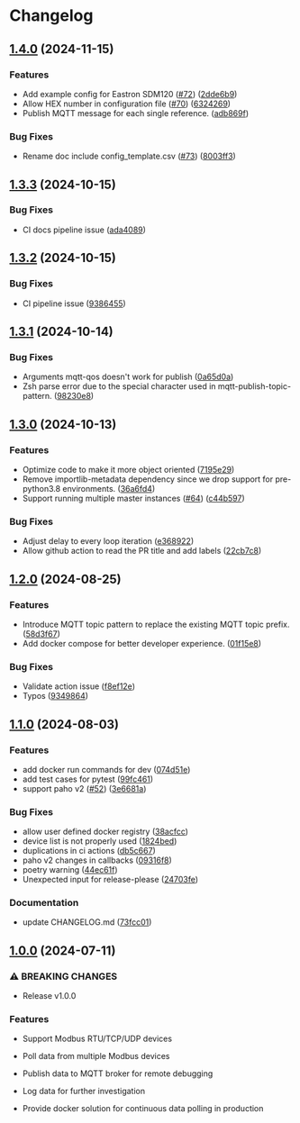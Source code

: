 # Changelog

## [1.4.0](https://github.com/gavinying/modpoll/compare/v1.3.3...v1.4.0) (2024-11-15)


### Features

* Add example config for Eastron SDM120 ([#72](https://github.com/gavinying/modpoll/issues/72)) ([2dde6b9](https://github.com/gavinying/modpoll/commit/2dde6b9b413a1c7fba19ba88dc8f1e7df8287c25))
* Allow HEX number in configuration file ([#70](https://github.com/gavinying/modpoll/issues/70)) ([6324269](https://github.com/gavinying/modpoll/commit/63242699b75b5169abc8064c1546faa92a8754de))
* Publish MQTT message for each single reference. ([adb869f](https://github.com/gavinying/modpoll/commit/adb869faeb375ec92d1158bd87c0389de7eceb09))


### Bug Fixes

* Rename doc include config_template.csv ([#73](https://github.com/gavinying/modpoll/issues/73)) ([8003ff3](https://github.com/gavinying/modpoll/commit/8003ff33a42143766223f2b02307cd17409b4059))

## [1.3.3](https://github.com/gavinying/modpoll/compare/v1.3.2...v1.3.3) (2024-10-15)


### Bug Fixes

* CI docs pipeline issue ([ada4089](https://github.com/gavinying/modpoll/commit/ada4089df1bb3063641820274a2c476d4a421321))

## [1.3.2](https://github.com/gavinying/modpoll/compare/v1.3.1...v1.3.2) (2024-10-15)


### Bug Fixes

* CI pipeline issue ([9386455](https://github.com/gavinying/modpoll/commit/9386455652025ea300dfdef5034738fa8936a66e))

## [1.3.1](https://github.com/gavinying/modpoll/compare/v1.3.0...v1.3.1) (2024-10-14)


### Bug Fixes

* Arguments mqtt-qos doesn't work for publish ([0a65d0a](https://github.com/gavinying/modpoll/commit/0a65d0ad1efe5067c080f7dd02afc1a8cb3c8478))
* Zsh parse error due to the special character used in mqtt-publish-topic-pattern. ([98230e8](https://github.com/gavinying/modpoll/commit/98230e8e78c77e7a0334d101ac990f53e599ce1d))

## [1.3.0](https://github.com/gavinying/modpoll/compare/v1.2.0...v1.3.0) (2024-10-13)


### Features

* Optimize code to make it more object oriented ([7195e29](https://github.com/gavinying/modpoll/commit/7195e297b5e658b05bb1c7c75c2d02f2ab886331))
* Remove importlib-metadata dependency since we drop support for pre-python3.8 environments. ([36a6fd4](https://github.com/gavinying/modpoll/commit/36a6fd43e81512af819cd7e00cdef4385e56e7ca))
* Support running multiple master instances ([#64](https://github.com/gavinying/modpoll/issues/64)) ([c44b597](https://github.com/gavinying/modpoll/commit/c44b597f45a1c9fd8b3b49562d74f959d21cd1f0))


### Bug Fixes

* Adjust delay to every loop iteration ([e368922](https://github.com/gavinying/modpoll/commit/e368922b925bcdf602d42716d2a72631f1134639))
* Allow github action to read the PR title and add labels ([22cb7c8](https://github.com/gavinying/modpoll/commit/22cb7c8dce284675193865c8fe399320bb0f2636))

## [1.2.0](https://github.com/gavinying/modpoll/compare/v1.1.0...v1.2.0) (2024-08-25)


### Features

* Introduce MQTT topic pattern to replace the existing MQTT topic prefix. ([58d3f67](https://github.com/gavinying/modpoll/commit/58d3f6719b7c78b0c17cfb60ca7013e5f8d1bccb))
* Add docker compose for better developer experience. ([01f15e8](https://github.com/gavinying/modpoll/commit/01f15e8d140eadf3413471463fbb26cd7d8fc175))


### Bug Fixes

* Validate action issue ([f8ef12e](https://github.com/gavinying/modpoll/commit/f8ef12e018009ec1c8b4d554829156e93c9a5b98))
* Typos ([9349864](https://github.com/gavinying/modpoll/commit/9349864c5712fad3da9218d8f8b72529da5e03fa))


## [1.1.0](https://github.com/gavinying/modpoll/compare/1.0.0...v1.1.0) (2024-08-03)


### Features

* add docker run commands for dev ([074d51e](https://github.com/gavinying/modpoll/commit/074d51e6196ca342d71c103e55a9c9e72cd3462b))
* add test cases for pytest ([99fc461](https://github.com/gavinying/modpoll/commit/99fc4613034e8aac1a24a760bfe395467a554092))
* support paho v2 ([#52](https://github.com/gavinying/modpoll/issues/52)) ([3e6681a](https://github.com/gavinying/modpoll/commit/3e6681a56497672c664a200e95728d7202a1964f))


### Bug Fixes

* allow user defined docker registry ([38acfcc](https://github.com/gavinying/modpoll/commit/38acfcc16f8143fe91e716ff734d4e96e8cc9035))
* device list is not properly used ([1824bed](https://github.com/gavinying/modpoll/commit/1824bede7a4085cf31243a261a7e074ad506c453))
* duplications in ci actions ([db5c667](https://github.com/gavinying/modpoll/commit/db5c667138afa4d0226b77655a4abe179bce866a))
* paho v2 changes in callbacks ([09316f8](https://github.com/gavinying/modpoll/commit/09316f8e8c247148d22f1b56a60fd35d6072ab6f))
* poetry warning ([44ec61f](https://github.com/gavinying/modpoll/commit/44ec61fd159e89b630ded9674c0a535cd1ba1a60))
* Unexpected input for release-please ([24703fe](https://github.com/gavinying/modpoll/commit/24703fe098379016447ab50ab89276e0f0f734ef))


### Documentation

* update CHANGELOG.md ([73fcc01](https://github.com/gavinying/modpoll/commit/73fcc010cb0ddbf4a1aa149ac28a354cd1bc5c39))


## [1.0.0](https://github.com/gavinying/modpoll/compare/0.8.4...1.0.0) (2024-07-11)


### ⚠ BREAKING CHANGES

* Release v1.0.0

### Features

* Support Modbus RTU/TCP/UDP devices

* Poll data from multiple Modbus devices

* Publish data to MQTT broker for remote debugging

* Log data for further investigation

* Provide docker solution for continuous data polling in production
